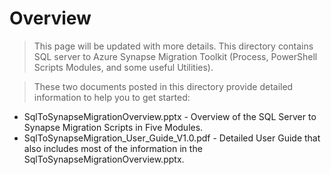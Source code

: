 # Overview 

>This page will be updated with more details. 
> This directory contains SQL server to Azure Synapse Migration Toolkit (Process, PowerShell Scripts Modules, and some useful Utilities).  

> These two documents posted in this directory provide detailed information to help you to get started: 
>  
- SqlToSynapseMigrationOverview.pptx - Overview of the SQL Server to Synapse Migration Scripts in Five Modules.
- SqlToSynapseMigration_User_Guide_V1.0.pdf - Detailed User Guide that also includes most of the information in the SqlToSynapseMigrationOverview.pptx.


